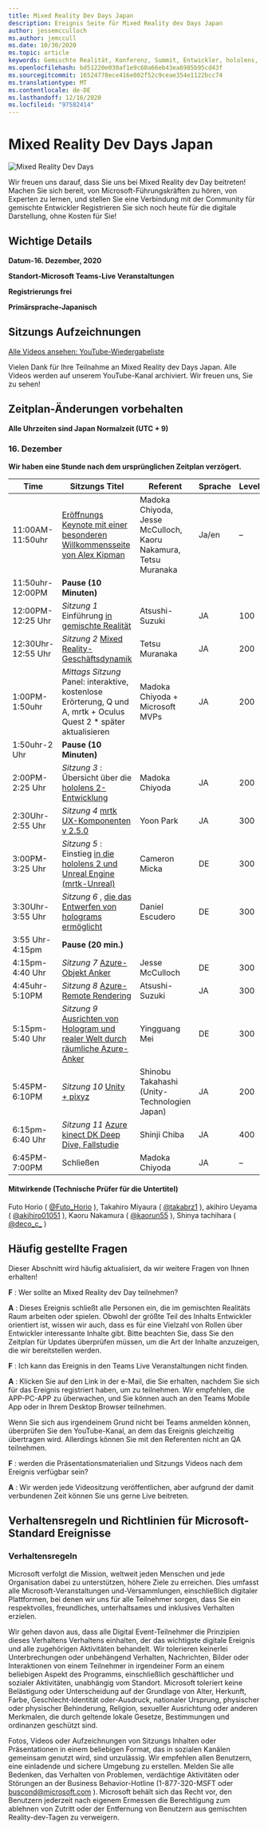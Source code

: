 ```yaml
---
title: Mixed Reality Dev Days Japan
description: Ereignis Seite für Mixed Reality dev Days Japan
author: jessemcculloch
ms.author: jemccull
ms.date: 10/30/2020
ms.topic: article
keywords: Gemischte Realität, Konferenz, Summit, Entwickler, hololens, hololens 2, kinect
ms.openlocfilehash: bd51220e030af1e9c60a66eb43ea6985b95cd43f
ms.sourcegitcommit: 16524778ece416e002f52c9ceae354e1122bcc74
ms.translationtype: MT
ms.contentlocale: de-DE
ms.lasthandoff: 12/16/2020
ms.locfileid: "97582414"
---
```

# <a name="mixed-reality-dev-days-japan"></a>Mixed Reality Dev Days Japan

![Mixed Reality Dev Days](images/MRDD/MRDevDaysJapanBanner.png)

Wir freuen uns darauf, dass Sie uns bei Mixed Reality dev Day beitreten! Machen Sie sich bereit, von Microsoft-Führungskräften zu hören, von Experten zu lernen, und stellen Sie eine Verbindung mit der Community für gemischte Entwickler Registrieren Sie sich noch heute für die digitale Darstellung, ohne Kosten für Sie!

## <a name="important-details"></a>Wichtige Details

**Datum-16. Dezember, 2020**

**Standort-Microsoft Teams-Live Veranstaltungen**

**Registrierungs frei**

**Primärsprache-Japanisch**

## <a name="session-recordings"></a>Sitzungs Aufzeichnungen

[Alle Videos ansehen: YouTube-Wiedergabeliste](https://www.youtube.com/playlist?list=PLQEKit6tfVVIZaQWKTuNMONjPiIKMuJRH)

Vielen Dank für Ihre Teilnahme an Mixed Reality dev Days Japan. Alle Videos werden auf unserem YouTube-Kanal archiviert. Wir freuen uns, Sie zu sehen!

## <a name="schedule---subject-to-change"></a>Zeitplan-Änderungen vorbehalten

**Alle Uhrzeiten sind Japan Normalzeit (UTC + 9)** 

### <a name="december-16th"></a>16. Dezember

**Wir haben eine Stunde nach dem ursprünglichen Zeitplan verzögert.**

|**Time**|**Sitzungs Titel**|**Referent**|**Sprache**|**Level**|
|---------|---------|---------|---------|---------|
|11:00AM-11:50uhr|[Eröffnungs Keynote mit einer besonderen Willkommensseite von Alex Kipman](https://youtu.be/MamMO11TnzY)|Madoka Chiyoda, Jesse McCulloch, Kaoru Nakamura, Tetsu Muranaka|Ja/en|–|
|11:50uhr-12:00PM|**Pause (10 Minuten)**||||
|12:00PM-12:25 Uhr|*Sitzung 1* Einführung [in gemischte Realität](https://youtu.be/HqJy91y8Of0)|Atsushi-Suzuki|JA|100|
|12:30Uhr-12:55 Uhr|*Sitzung 2* [Mixed Reality-Geschäftsdynamik](https://youtu.be/fJJ9I8UGbio)|Tetsu Muranaka|JA|200|
|1:00PM-1:50uhr|*Mittags Sitzung* Panel: interaktive, kostenlose Erörterung, Q und A, mrtk + Oculus Quest 2 * später aktualisieren|Madoka Chiyoda + Microsoft MVPs|JA|200|
|1:50uhr-2 Uhr|**Pause (10 Minuten)**||||
|2:00PM-2:25 Uhr|*Sitzung 3* : Übersicht über die [hololens 2-Entwicklung](https://youtu.be/_z0CwAVkbiQ)|Madoka Chiyoda|JA|200|
|2:30Uhr-2:55 Uhr|*Sitzung 4* [mrtk UX-Komponenten v 2.5.0](https://youtu.be/If5R9diyF50)|Yoon Park|JA|300|
|3:00PM-3:25 Uhr|*Sitzung 5* : Einstieg [in die hololens 2 und Unreal Engine (mrtk-Unreal)](https://youtu.be/AsAuPx0iz3o)|Cameron Micka|DE|300|
|3:30Uhr-3:55 Uhr|*Sitzung 6* , [die das Entwerfen von holograms ermöglicht](https://youtu.be/jHn9yydiRTw)|Daniel Escudero|DE|300|
|3:55 Uhr-4:15pm|**Pause (20 min.)**||||
|4:15pm-4:40 Uhr|*Sitzung 7* [Azure-Objekt Anker](https://youtu.be/dZCb6VJlaaU)|Jesse McCulloch|DE|300|
|4:45uhr-5:10PM|*Sitzung 8* [Azure-Remote Rendering](https://youtu.be/MEhL12WGOW0)|Atsushi-Suzuki|JA|300|
|5:15pm-5:40 Uhr|*Sitzung 9* [Ausrichten von Hologram und realer Welt durch räumliche Azure-Anker](https://youtu.be/ApBd_jSHg9Q)|Yingguang Mei|DE|300|
|5:45PM-6:10PM|*Sitzung 10* [Unity + pixyz](https://youtu.be/ggRZRRN36VI)|Shinobu Takahashi (Unity-Technologien Japan)|JA|200|
|6:15pm-6:40 Uhr|*Sitzung 11* [Azure kinect DK Deep Dive, Fallstudie](https://youtu.be/C6gg2jBL3Tw)|Shinji Chiba|JA|400|
|6:45PM-7:00PM|Schließen|Madoka Chiyoda|JA|–|

#### <a name="contributors-technical-reviewers-for-the-subtitles"></a>Mitwirkende (Technische Prüfer für die Untertitel)

Futo Horio ( [@Futo_Horio](https://twitter.com/Futo_Horio) ), Takahiro Miyaura ( [@takabrz1](https://twitter.com/takabrz1) ), akihiro Ueyama ( [@akihiro01051](https://twitter.com/akihiro01051) ), Kaoru Nakamura ( [@kaorun55](https://twitter.com/kaorun55) ), Shinya tachihara ( [@deco_c_](https://twitter.com/deco_c_) )

## <a name="frequently-asked-questions"></a>Häufig gestellte Fragen
Dieser Abschnitt wird häufig aktualisiert, da wir weitere Fragen von Ihnen erhalten!

**F** : Wer sollte an Mixed Reality dev Day teilnehmen?

**A** : Dieses Ereignis schließt alle Personen ein, die im gemischten Realitäts Raum arbeiten oder spielen. Obwohl der größte Teil des Inhalts Entwickler orientiert ist, wissen wir auch, dass es für eine Vielzahl von Rollen über Entwickler interessante Inhalte gibt. Bitte beachten Sie, dass Sie den Zeitplan für Updates überprüfen müssen, um die Art der Inhalte anzuzeigen, die wir bereitstellen werden.  

**F** : Ich kann das Ereignis in den Teams Live Veranstaltungen nicht finden.

**A** : Klicken Sie auf den Link in der e-Mail, die Sie erhalten, nachdem Sie sich für das Ereignis registriert haben, um zu teilnehmen. Wir empfehlen, die APP-PC-APP zu überwachen, und Sie können auch an den Teams Mobile App oder in Ihrem Desktop Browser teilnehmen.

Wenn Sie sich aus irgendeinem Grund nicht bei Teams anmelden können, überprüfen Sie den YouTube-Kanal, an dem das Ereignis gleichzeitig übertragen wird. Allerdings können Sie mit den Referenten nicht an QA teilnehmen.

**F** : werden die Präsentationsmaterialien und Sitzungs Videos nach dem Ereignis verfügbar sein?

**A** : Wir werden jede Videositzung veröffentlichen, aber aufgrund der damit verbundenen Zeit können Sie uns gerne Live beitreten.

<!--  
**Q** -  
**A** -  
  
**Q** -  
**A** -  
  
**Q** -  
**A** -  
-->

## <a name="code-of-conduct-and-microsoft-standard-event-guidelines"></a>Verhaltensregeln und Richtlinien für Microsoft-Standard Ereignisse

### <a name="code-of-conduct"></a>Verhaltensregeln 

Microsoft verfolgt die Mission, weltweit jeden Menschen und jede Organisation dabei zu unterstützen, höhere Ziele zu erreichen. Dies umfasst alle Microsoft-Veranstaltungen und-Versammlungen, einschließlich digitaler Plattformen, bei denen wir uns für alle Teilnehmer sorgen, dass Sie ein respektvolles, freundliches, unterhaltsames und inklusives Verhalten erzielen.

Wir gehen davon aus, dass alle Digital Event-Teilnehmer die Prinzipien dieses Verhaltens Verhaltens einhalten, der das wichtigste digitale Ereignis und alle zugehörigen Aktivitäten behandelt. Wir tolerieren keinerlei Unterbrechungen oder unbehängend Verhalten, Nachrichten, Bilder oder Interaktionen von einem Teilnehmer in irgendeiner Form an einem beliebigen Aspekt des Programms, einschließlich geschäftlicher und sozialer Aktivitäten, unabhängig vom Standort. Microsoft toleriert keine Belästigung oder Unterscheidung auf der Grundlage von Alter, Herkunft, Farbe, Geschlecht-Identität oder-Ausdruck, nationaler Ursprung, physischer oder physischer Behinderung, Religion, sexueller Ausrichtung oder anderen Merkmalen, die durch geltende lokale Gesetze, Bestimmungen und ordinanzen geschützt sind.  

Fotos, Videos oder Aufzeichnungen von Sitzungs Inhalten oder Präsentationen in einem beliebigen Format, das in sozialen Kanälen gemeinsam genutzt wird, sind unzulässig. Wir empfehlen allen Benutzern, eine einladende und sichere Umgebung zu erstellen. Melden Sie alle Bedenken, das Verhalten von Problemen, verdächtige Aktivitäten oder Störungen an der Business Behavior-Hotline (1-877-320-MSFT oder [buscond@microsoft.com](mailto:buscond@microsoft.com) ). Microsoft behält sich das Recht vor, den Benutzern jederzeit nach eigenem Ermessen die Berechtigung zum ablehnen von Zutritt oder der Entfernung von Benutzern aus gemischten Reality-dev-Tagen zu verweigern. 
